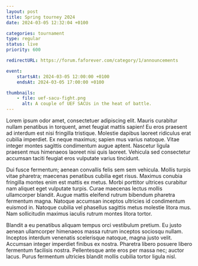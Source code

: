 ```yaml
---
layout: post
title: Spring tourney 2024
date: 2024-03-05 12:32:04 +0100

categories: tournament
type: regular
status: live
priority: 600

redirectURL: https://forum.faforever.com/category/1/announcements

event:
    startsAt: 2024-03-05 12:00:00 +0100
    endsAt: 2024-03-05 17:00:00 +0100

thumbnails: 
    - file: uef-sacu-fight.png
      alt: A couple of UEF SACUs in the heat of battle.
---
```


Lorem ipsum odor amet, consectetuer adipiscing elit. Mauris curabitur nullam penatibus in torquent, amet feugiat mattis sapien! Eu eros praesent ad interdum est nisi fringilla tristique. Molestie dapibus laoreet ridiculus erat cubilia imperdiet. Ex neque maximus; sapien mus varius natoque. Vitae integer montes sagittis condimentum augue aptent. Nascetur ligula praesent mus himenaeos laoreet nisi quis laoreet. Vehicula sed consectetur accumsan taciti feugiat eros vulputate varius tincidunt.

<!-- excerpt-end -->

Dui fusce fermentum; aenean convallis felis sem sem vehicula. Mollis turpis vitae pharetra; maecenas penatibus cubilia eget risus. Maximus conubia fringilla montes enim est mattis ex metus. Morbi porttitor ultrices curabitur nam aliquet eget vulputate turpis. Curae maecenas lectus mollis ullamcorper blandit. Augue mattis eleifend rutrum bibendum pharetra fermentum magna. Natoque accumsan inceptos ultricies id condimentum euismod in. Natoque cubilia vel phasellus sagittis metus molestie litora mus. Nam sollicitudin maximus iaculis rutrum montes litora tortor.

Blandit a eu penatibus aliquam tempus orci vestibulum pretium. Eu justo aenean ullamcorper himenaeos massa rutrum inceptos sociosqu nullam. Inceptos interdum venenatis scelerisque natoque, magna justo velit. Accumsan integer imperdiet finibus ex nostra. Pharetra libero posuere libero fermentum facilisis nostra. Pellentesque ante eros per massa nec; auctor lacus. Purus fermentum ultricies blandit mollis cubilia tortor ligula nisl.